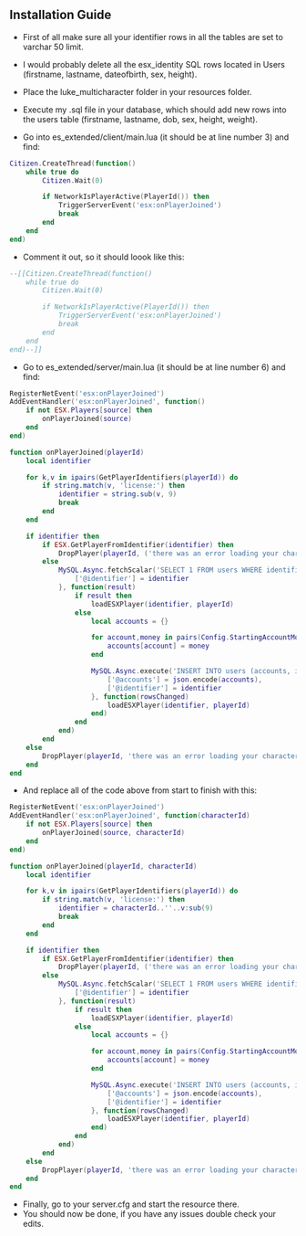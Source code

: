 ## Installation Guide

- First of all make sure all your identifier rows in all the tables are set to varchar 50 limit.
- I would probably delete all the esx_identity SQL rows located in Users (firstname, lastname, dateofbirth, sex, height).
- Place the luke_multicharacter folder in your resources folder.
- Execute my .sql file in your database, which should add new rows into the users table (firstname, lastname, dob, sex, height, weight).

- Go into es_extended/client/main.lua (it should be at line number 3) and find:
```lua
Citizen.CreateThread(function()
	while true do
		Citizen.Wait(0)

		if NetworkIsPlayerActive(PlayerId()) then
			TriggerServerEvent('esx:onPlayerJoined')
			break
		end
	end
end)
```
- Comment it out, so it should loook like this:
```lua
--[[Citizen.CreateThread(function()
	while true do
		Citizen.Wait(0)

		if NetworkIsPlayerActive(PlayerId()) then
			TriggerServerEvent('esx:onPlayerJoined')
			break
		end
	end
end)--]]
```

- Go to es_extended/server/main.lua (it should be at line number 6) and find:

```lua
RegisterNetEvent('esx:onPlayerJoined')
AddEventHandler('esx:onPlayerJoined', function()
	if not ESX.Players[source] then
		onPlayerJoined(source)
	end
end)

function onPlayerJoined(playerId)
	local identifier

	for k,v in ipairs(GetPlayerIdentifiers(playerId)) do
		if string.match(v, 'license:') then
			identifier = string.sub(v, 9)
			break
		end
	end

	if identifier then
		if ESX.GetPlayerFromIdentifier(identifier) then
			DropPlayer(playerId, ('there was an error loading your character!\nError code: identifier-active-ingame\n\nThis error is caused by a player on this server who has the same identifier as you have. Make sure you are not playing on the same Rockstar account.\n\nYour Rockstar identifier: %s'):format(identifier))
		else
			MySQL.Async.fetchScalar('SELECT 1 FROM users WHERE identifier = @identifier', {
				['@identifier'] = identifier
			}, function(result)
				if result then
					loadESXPlayer(identifier, playerId)
				else
					local accounts = {}

					for account,money in pairs(Config.StartingAccountMoney) do
						accounts[account] = money
					end

					MySQL.Async.execute('INSERT INTO users (accounts, identifier) VALUES (@accounts, @identifier)', {
						['@accounts'] = json.encode(accounts),
						['@identifier'] = identifier
					}, function(rowsChanged)
						loadESXPlayer(identifier, playerId)
					end)
				end
			end)
		end
	else
		DropPlayer(playerId, 'there was an error loading your character!\nError code: identifier-missing-ingame\n\nThe cause of this error is not known, your identifier could not be found. Please come back later or report this problem to the server administration team.')
	end
end
```

- And replace all of the code above from start to finish with this:

```lua
RegisterNetEvent('esx:onPlayerJoined')
AddEventHandler('esx:onPlayerJoined', function(characterId)
	if not ESX.Players[source] then
		onPlayerJoined(source, characterId)
	end
end)

function onPlayerJoined(playerId, characterId)
	local identifier

	for k,v in ipairs(GetPlayerIdentifiers(playerId)) do
		if string.match(v, 'license:') then
			identifier = characterId..''..v:sub(9)
			break
		end
	end

	if identifier then
		if ESX.GetPlayerFromIdentifier(identifier) then
			DropPlayer(playerId, ('there was an error loading your character!\nError code: identifier-active-ingame\n\nThis error is caused by a player on this server who has the same identifier as you have. Make sure you are not playing on the same Rockstar account.\n\nYour Rockstar identifier: %s'):format(identifier))
		else
			MySQL.Async.fetchScalar('SELECT 1 FROM users WHERE identifier = @identifier', {
				['@identifier'] = identifier
			}, function(result)
				if result then
					loadESXPlayer(identifier, playerId)
				else
					local accounts = {}

					for account,money in pairs(Config.StartingAccountMoney) do
						accounts[account] = money
					end

					MySQL.Async.execute('INSERT INTO users (accounts, identifier) VALUES (@accounts, @identifier)', {
						['@accounts'] = json.encode(accounts),
						['@identifier'] = identifier
					}, function(rowsChanged)
						loadESXPlayer(identifier, playerId)
					end)
				end
			end)
		end
	else
		DropPlayer(playerId, 'there was an error loading your character!\nError code: identifier-missing-ingame\n\nThe cause of this error is not known, your identifier could not be found. Please come back later or report this problem to the server administration team.')
	end
end
```

- Finally, go to your server.cfg and start the resource there.
- You should now be done, if you have any issues double check your edits.
